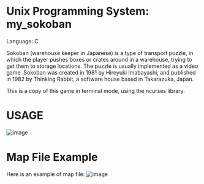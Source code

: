 # Unix Programming System: my_sokoban
Language: C

Sokoban (warehouse keeper in Japanese) is a type of transport puzzle, in which
the player pushes boxes or crates around in a warehouse, trying to get them to
storage locations. The puzzle is usually implemented as a video game.
Sokoban was created in 1981 by Hiroyuki Imabayashi, and published in 1982 by
Thinking Rabbit, a software house based in Takarazuka, Japan.

This is a copy of this game in terminal mode, using the ncurses library.
# USAGE
![image](https://user-images.githubusercontent.com/91698189/160238915-8ab97ce7-abcd-45e1-abeb-3eda37bfbd59.png)
# Map File Example
Here is an example of map file:
![image](https://user-images.githubusercontent.com/91698189/160239006-eb77970f-9b9e-41f5-8c6c-d8fb8407177a.png)
